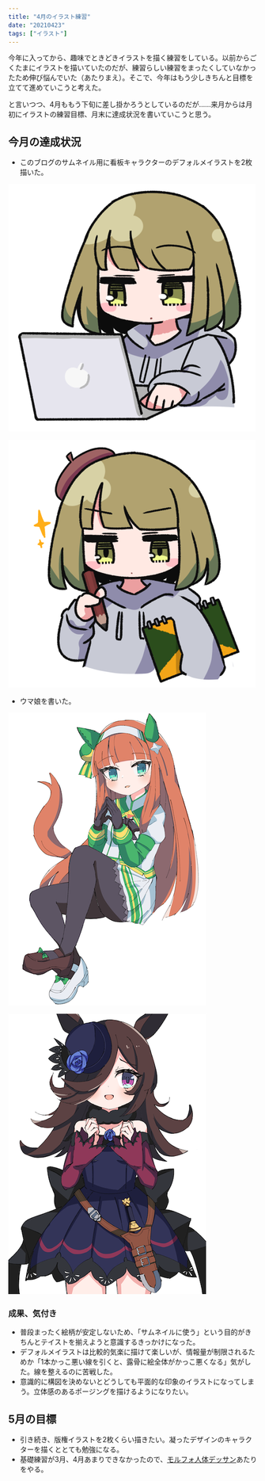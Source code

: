 ```yaml
---
title: "4月のイラスト練習"
date: "20210423"
tags: ["イラスト"]
---
```


今年に入ってから、趣味でときどきイラストを描く練習をしている。以前からごくたまにイラストを描いていたのだが、練習らしい練習をまったくしていなかったため伸び悩んでいた（あたりまえ）。そこで、今年はもう少しきちんと目標を立てて進めていこうと考えた。

と言いつつ、4月ももう下旬に差し掛かろうとしているのだが……来月からは月初にイラストの練習目標、月末に達成状況を書いていこうと思う。

## 今月の達成状況

- このブログのサムネイル用に看板キャラクターのデフォルメイラストを2枚描いた。

![イラスト](./01.png)

![イラスト2](./02.png)

- ウマ娘を書いた。

![イラスト3](./03.png)

![イラスト4](./04.png)

### 成果、気付き

- 普段まったく絵柄が安定しないため、「サムネイルに使う」という目的がきちんとテイストを揃えようと意識するきっかけになった。
- デフォルメイラストは比較的気楽に描けて楽しいが、情報量が制限されるためか「1本かっこ悪い線を引くと、露骨に絵全体がかっこ悪くなる」気がした。線を整えるのに苦戦した。
- 意識的に構図を決めないとどうしても平面的な印象のイラストになってしまう。立体感のあるポージングを描けるようになりたい。

## 5月の目標

- 引き続き、版権イラストを2枚くらい描きたい。凝ったデザインのキャラクターを描くととても勉強になる。
- 基礎練習が3月、4月あまりできなかったので、[モルフォ人体デッサン](http://www.graphicsha.co.jp/detail.html?p=34678)あたりをやる。
